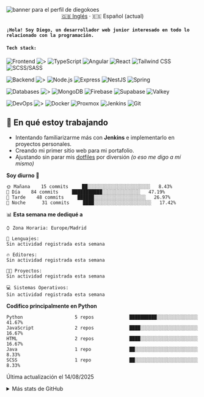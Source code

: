 <picture>
 <source media="(prefers-color-scheme: dark)" srcset="https://i.imgur.com/G5n6xUz.png">
 <source media="(prefers-color-scheme: light)" srcset="https://i.imgur.com/8gLfu4u.png">
 <img alt="banner para el perfil de diegokoes" src="https://i.imgur.com/G5n6xUz.png">
</picture>

<!-- Cambiador de idioma -->
<div align="center">
  <a href="./README.md">🇬🇧 Inglés</a> · <a>🇪🇸 Español (actual)</a>
</div>

#### `¡Hola! Soy Diego, un desarrollador web junior interesado en todo lo relacionado con la programación.`

#### `Tech stack:` 
<!-- Frontend -->
![Frontend   ](https://img.shields.io/badge/Frontend-20232a?style=for-the-badge&logo=terminal&logoColor=white)
![>](https://img.shields.io/badge/%3E-000000?style=for-the-badge&labelColor=000000&color=000000&logoColor=white&labelWidth=20) 
![TypeScript](https://img.shields.io/badge/typescript-3178C6?style=for-the-badge&logo=typescript&logoColor=white)
![Angular](https://img.shields.io/badge/angular-7E22CE?style=for-the-badge&logo=angular&logoColor=white)
![React](https://img.shields.io/badge/react-20232a?style=for-the-badge&logo=react&logoColor=61DAFB)
![Tailwind CSS](https://img.shields.io/badge/tailwindcss-06B6D4?style=for-the-badge&logo=tailwindcss&logoColor=white)
![SCSS/SASS](https://img.shields.io/badge/scss-CC6699?style=for-the-badge&logo=sass&logoColor=white)
<!-- Backend -->
![Backend    ](https://img.shields.io/badge/Backend-20232a?style=for-the-badge&logo=terminal&logoColor=white)
![>](https://img.shields.io/badge/%3E-000000?style=for-the-badge&labelColor=000000&color=000000&logoColor=white&labelWidth=20) 
![Node.js](https://img.shields.io/badge/node.js-339933?style=for-the-badge&logo=nodedotjs&logoColor=white)
![Express](https://img.shields.io/badge/express-000000?style=for-the-badge&logo=express&logoColor=white)
![NestJS](https://img.shields.io/badge/nestjs-E0234E?style=for-the-badge&logo=nestjs&logoColor=white)
![Spring](https://img.shields.io/badge/spring-6DB33F?style=for-the-badge&logo=spring&logoColor=white)
<!-- Databases -->
![Databases  ](https://img.shields.io/badge/BD's-20232a?style=for-the-badge&logo=terminal&logoColor=white)
![>](https://img.shields.io/badge/%3E-000000?style=for-the-badge&labelColor=000000&color=000000&logoColor=white&labelWidth=20) 
![MongoDB](https://img.shields.io/badge/mongodb-4EA94B?style=for-the-badge&logo=mongodb&logoColor=white)
![Firebase](https://img.shields.io/badge/firebase-FFCA28?style=for-the-badge&logo=firebase&logoColor=black)
![Supabase](https://img.shields.io/badge/supabase-3ECF8E?style=for-the-badge&logo=supabase&logoColor=white)
![Valkey](https://img.shields.io/badge/valkey-DC382D?style=for-the-badge&logo=valkey&logoColor=white)
<!-- DevOps -->
![DevOps     ](https://img.shields.io/badge/DevOps-20232a?style=for-the-badge&logo=terminal&logoColor=white)
![>](https://img.shields.io/badge/%3E-000000?style=for-the-badge&labelColor=000000&color=000000&logoColor=white&labelWidth=20) 
![Docker](https://img.shields.io/badge/docker-2496ED?style=for-the-badge&logo=docker&logoColor=white)
![Proxmox](https://img.shields.io/badge/proxmox-e57000?style=for-the-badge&logo=proxmox&logoColor=white)
![Jenkins](https://img.shields.io/badge/jenkins-D24939?style=for-the-badge&logo=jenkins&logoColor=white)
![Git](https://img.shields.io/badge/git-F05032?style=for-the-badge&logo=git&logoColor=white)

## 🚧 En qué estoy trabajando

- Intentando familiarizarme más con **Jenkins** e implementarlo en proyectos personales.
- Creando mi primer sitio web para mi portafolio.
- Ajustando sin parar mis [dotfiles](https://github.com/diegokoes/dotfiles) por diversión *(o eso me digo a mí mismo)*


<!--START_SECTION:waka_es-->
**Soy diurno 🐤** 

```text
🌞 Mañana    15 commits     ██░░░░░░░░░░░░░░░░░░░░░░░   8.43% 
🌆 Día    84 commits     ███████████░░░░░░░░░░░░░░   47.19% 
🌃 Tarde    48 commits     ██████░░░░░░░░░░░░░░░░░░░   26.97% 
🌙 Noche      31 commits     ████░░░░░░░░░░░░░░░░░░░░░   17.42%

```


📊 **Esta semana me dediqué a** 

```text
⌚︎ Zona Horaria: Europe/Madrid

💬 Lenguajes: 
Sin actividad registrada esta semana

🔥 Editores: 
Sin actividad registrada esta semana

🐱‍💻 Proyectos: 
Sin actividad registrada esta semana

💻 Sistemas Operativos: 
Sin actividad registrada esta semana

```

**Codifico principalmente en Python** 

```text
Python                   5 repos             ██████████░░░░░░░░░░░░░░░   41.67% 
JavaScript               2 repos             ████░░░░░░░░░░░░░░░░░░░░░   16.67% 
HTML                     2 repos             ████░░░░░░░░░░░░░░░░░░░░░   16.67% 
Java                     1 repo              ██░░░░░░░░░░░░░░░░░░░░░░░   8.33% 
SCSS                     1 repo              ██░░░░░░░░░░░░░░░░░░░░░░░   8.33%

```



 Última actualización el 14/08/2025
<!--END_SECTION:waka_es-->



<details>


<summary>Más stats de GitHub</summary>





<p align="center">


  <img height="50%" width="auto" src="https://github-readme-stats-azure-ten-65.vercel.app/api/top-langs/?username=diegokoes&layout=compact&hide_border=true&theme=dracula&bg_color=00000000&locale=es&langs_count=6&hide=html,tex,css,php&exclude_repo=Pacman-AI">


  <img src="https://github-readme-streak-stats.herokuapp.com?user=diegokoes&theme=dracula&hide_border=true&date_format=j%20M%5B%20Y%5D&locale=es&background=00000000&hide_longest_streak=true" alt="GitHub Streak" />


  <br>

